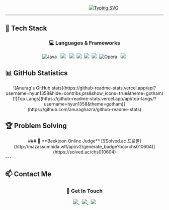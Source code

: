 <div align="center">

&nbsp;&nbsp;&nbsp;&nbsp;&nbsp;&nbsp;&nbsp;&nbsp;&nbsp;&nbsp;&nbsp;&nbsp;&nbsp;&nbsp;&nbsp;&nbsp;&nbsp;&nbsp;&nbsp;&nbsp;&nbsp;&nbsp;&nbsp;&nbsp;&nbsp;&nbsp;&nbsp;&nbsp;&nbsp;&nbsp;
<a href="https://git.io/typing-svg"><img src="https://readme-typing-svg.demolab.com?font=Fira+Code&size=30&duration=2500&pause=500&color=FFFFFF&random=true&width=435&lines=%F0%9F%8C%8AHyun's+Profile" alt="Typing SVG" /></a>
</div>

---

## 🔧 **Tech Stack**

<div align="center">

### 💻 **Languages & Frameworks**
![Java](https://img.shields.io/badge/java-%23ED8B00.svg?style=for-the-badge&logo=openjdk&logoColor=white) &nbsp;
<img src="https://img.shields.io/badge/Spring-6DB33F?style=for-the-badge&logo=spring&logoColor=white" /> &nbsp;
<img src="https://img.shields.io/badge/Spring%20Boot-6DB33F?style=for-the-badge&logo=springboot&logoColor=white" />&nbsp;
<img src="https://img.shields.io/badge/JavaScript-F7DF1E?style=for-the-badge&logo=javascript&logoColor=black" />&nbsp;
<img src="https://img.shields.io/badge/HTML5-E34F26?style=for-the-badge&logo=html5&logoColor=white" />&nbsp;
<img src="https://img.shields.io/badge/CSS3-1572B6?style=for-the-badge&logo=css3&logoColor=white" />&nbsp;
![Opera](https://img.shields.io/badge/Opera-FF1B2D?style=for-the-badge&logo=Opera&logoColor=white) &nbsp;
<img src="https://img.shields.io/badge/MySQL-4479A1?style=for-the-badge&logo=mysql&logoColor=white" />&nbsp;
</div>

## 📊 **GitHub Statistics**

<div align="center">
![Anurag's GitHub stats](https://github-readme-stats.vercel.app/api?username=hyun1358&hide=contribs,prs&show_icons=true&theme=gotham)
[![Top Langs](https://github-readme-stats.vercel.app/api/top-langs/?username=hyun1358&theme=gotham)](https://github.com/anuraghazra/github-readme-stats)
</div>

## 🏆 **Problem Solving**
<div align="center">
### 🎯 **Baekjoon Online Judge**
[![Solved.ac
프로필](http://mazassumnida.wtf/api/v2/generate_badge?boj=chs010604)](https://solved.ac/chs010604)
</div>
---

## 📫 **Contact Me**

<div align="center">

### 💌 **Get In Touch**

<a href="mailto:chs010604@gmail.com">
  <img src="https://img.shields.io/badge/Gmail-D14836?style=for-the-badge&logo=gmail&logoColor=white" />
</a>&nbsp;
<a href="">
  <img src="https://img.shields.io/badge/velog-03C75A?style=for-the-badge&logo=velog-03C75A&logoColor=white" />
</a>&nbsp;
<a href="https://github.com/hyun1358">
  <img src="https://img.shields.io/badge/GitHub-181717?style=for-the-badge&logo=github&logoColor=white" />
</a>

</div>
